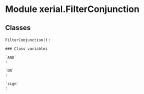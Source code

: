 Module xerial.FilterConjunction
===============================

Classes
-------

`FilterConjunction()`
:   

    ### Class variables

    `AND`
    :

    `OR`
    :

    `sign`
    :
